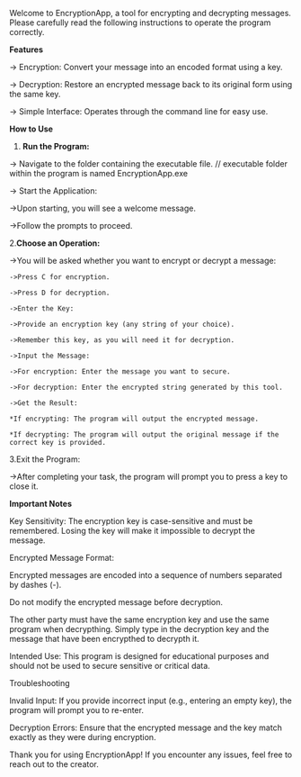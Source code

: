 Welcome to EncryptionApp, a tool for encrypting and decrypting messages. Please carefully read the following instructions to operate the program correctly.

**Features**

-> Encryption: Convert your message into an encoded format using a key.

-> Decryption: Restore an encrypted message back to its original form using the same key.

-> Simple Interface: Operates through the command line for easy use.

**How to Use**

1. **Run the Program:**


-> Navigate to the folder containing the executable file. // executable folder within the program is named EncryptionApp.exe



-> Start the Application:

  ->Upon starting, you will see a welcome message.

  ->Follow the prompts to proceed.

2.**Choose an Operation:**

   ->You will be asked whether you want to encrypt or decrypt a message:

    ->Press C for encryption.

    ->Press D for decryption.

    ->Enter the Key:

    ->Provide an encryption key (any string of your choice).

    ->Remember this key, as you will need it for decryption.

    ->Input the Message:

    ->For encryption: Enter the message you want to secure.

    ->For decryption: Enter the encrypted string generated by this tool.

    ->Get the Result:

    *If encrypting: The program will output the encrypted message.

    *If decrypting: The program will output the original message if the correct key is provided.

3.Exit the Program:

->After completing your task, the program will prompt you to press a key to close it.

**Important Notes**

Key Sensitivity: The encryption key is case-sensitive and must be remembered. Losing the key will make it impossible to decrypt the message.

Encrypted Message Format:

Encrypted messages are encoded into a sequence of numbers separated by dashes (-).

Do not modify the encrypted message before decryption.

The other party must have the same encryption key and use the same program when decrypthing. Simply type in the decryption key and the message that have been encrypthed to decrypth it.

Intended Use: This program is designed for educational purposes and should not be used to secure sensitive or critical data.

Troubleshooting

Invalid Input: If you provide incorrect input (e.g., entering an empty key), the program will prompt you to re-enter.

Decryption Errors: Ensure that the encrypted message and the key match exactly as they were during encryption.

Thank you for using EncryptionApp! If you encounter any issues, feel free to reach out to the creator.
